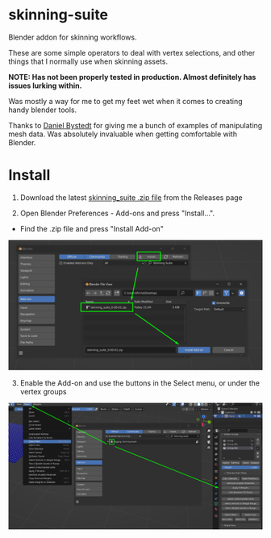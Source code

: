 # skinning-suite
Blender addon for skinning workflows.

These are some simple operators to deal with vertex selections, and other things that I normally use when skinning assets.

**NOTE: Has not been properly tested in production. Almost definitely has issues lurking within.**

Was mostly a way for me to get my feet wet when it comes to creating handy blender tools.

Thanks to [Daniel Bystedt](https://twitter.com/3dbystedt) for giving me a bunch of examples of manipulating mesh data. Was absolutely invaluable when getting comfortable with Blender.

# Install

1. Download the latest [skinning_suite .zip file](https://github.com/rBrenick/skinning-suite/releases/download/0.00.01/skinning_suite_0-00-01.zip) from the Releases page

2. Open Blender Preferences - Add-ons and press "Install...".
- Find the .zip file and press "Install Add-on"

![blender prefs](docs/install_step_2.png)

3. Enable the Add-on and use the buttons in the Select menu, or under the vertex groups

![blender ui](docs/install_step_3.png)
